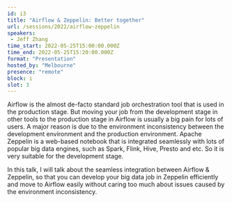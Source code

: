 ```yaml
---
id: i3
title: "Airflow & Zeppelin: Better together"
url: /sessions/2022/airflow-zeppelin
speakers:
 - Jeff Zhang
time_start: 2022-05-25T15:00:00.000Z
time_end: 2022-05-25T15:20:00.000Z
format: "Presentation"
hosted_by: "Melbourne"
presence: "remote"
block: i
slot: 3
---
```


Airflow is the almost de-facto standard job orchestration tool that is used in the production stage. But moving your job from the development stage in other tools to the production stage in Airflow is usually a big pain for lots of users. A major reason is due to the environment inconsistency between the development environment and the production environment. Apache Zeppelin is a web-based notebook that is integrated seamlessly with lots of popular big data engines, such as Spark, Flink, Hive, Presto and etc. So it is very suitable for the development stage. 
 
 In this talk, I will talk about the seamless integration between Airflow & Zeppelin, so that you can develop your big data job in Zeppelin efficiently and move to Airflow easily without caring too much about issues caused by the environment inconsistency.